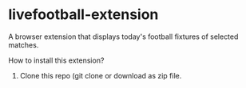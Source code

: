 # livefootball-extension

A browser extension that displays today's football fixtures of selected matches.

How to install this extension?

1. Clone this repo (git clone  or download as zip file.
